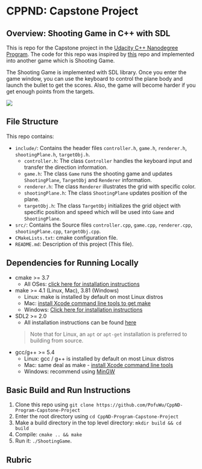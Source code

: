 # CPPND: Capstone Project

## Overview: Shooting Game in C++ with SDL

This is repo for the Capstone project in the [Udacity C++ Nanodegree Program](https://www.udacity.com/course/c-plus-plus-nanodegree--nd213). The code for this repo was inspired by [this](https://github.com/udacity/CppND-Capstone-Snake-Game) repo and implemented into another game which is Shooting Game.

The Shooting Game is implemented with SDL library. Once you enter the game window, you can use the keyboard to control the plane body and launch the bullet to get the scores. Also, the game will become harder if you get enough points from the targets. 

<img src="snake_game.gif"/>

## File Structure

This repo contains:

* `include/`: Contains the header files `controller.h`, `game.h`, `renderer.h`, `shootingPlane.h`, `targetObj.h`.
  * `controller.h`: The class `Controller` handles the keyboard input and transfer the direction information.
  * `game.h`: The class `Game` runs the shooting game and updates `ShootingPlane`, `TargetObj` and `Renderer` information.
  * `renderer.h`: The class `Renderer` illustrates the grid with specific color.
  * `shootingPlane.h`: The class `ShootingPlane` updates position of the plane.
  * `targetObj.h`: The class `TargetObj` initializes the grid object with specific position and speed which will be used into `Game` and `ShootingPlane`.
* `src/`: Contains the Source files `controller.cpp`, `game.cpp`, `renderer.cpp`, `shootingPlane.cpp`, `targetObj.cpp`.
* `CMakeLists.txt`: cmake configuration file.
* `README.md`: Description of this project (This file).

## Dependencies for Running Locally
* cmake >= 3.7
  * All OSes: [click here for installation instructions](https://cmake.org/install/)
* make >= 4.1 (Linux, Mac), 3.81 (Windows)
  * Linux: make is installed by default on most Linux distros
  * Mac: [install Xcode command line tools to get make](https://developer.apple.com/xcode/features/)
  * Windows: [Click here for installation instructions](http://gnuwin32.sourceforge.net/packages/make.htm)
* SDL2 >= 2.0
  * All installation instructions can be found [here](https://wiki.libsdl.org/Installation)
  >Note that for Linux, an `apt` or `apt-get` installation is preferred to building from source. 
* gcc/g++ >= 5.4
  * Linux: gcc / g++ is installed by default on most Linux distros
  * Mac: same deal as make - [install Xcode command line tools](https://developer.apple.com/xcode/features/)
  * Windows: recommend using [MinGW](http://www.mingw.org/)

## Basic Build and Run Instructions

1. Clone this repo using `git clone https://github.com/PofuWu/CppND-Program-Capstone-Project`
2. Enter the root directory using `cd CppND-Program-Capstone-Project`
3. Make a build directory in the top level directory: `mkdir build && cd build`
4. Compile: `cmake .. && make`
5. Run it: `./ShootingGame`.

  
## Rubric


